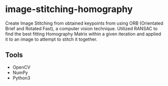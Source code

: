 # image-stitching-homography
Create Image Stitching from obtained keypoints from using ORB (Orientated Brief and Rotated Fast), a computer vision technique.
Utilized RANSAC to find the best fitting Homography Matrix within a given iteration and applied it to an image to attempt to stitch it together.

## Tools
- OpenCV
- NumPy
- Python3
